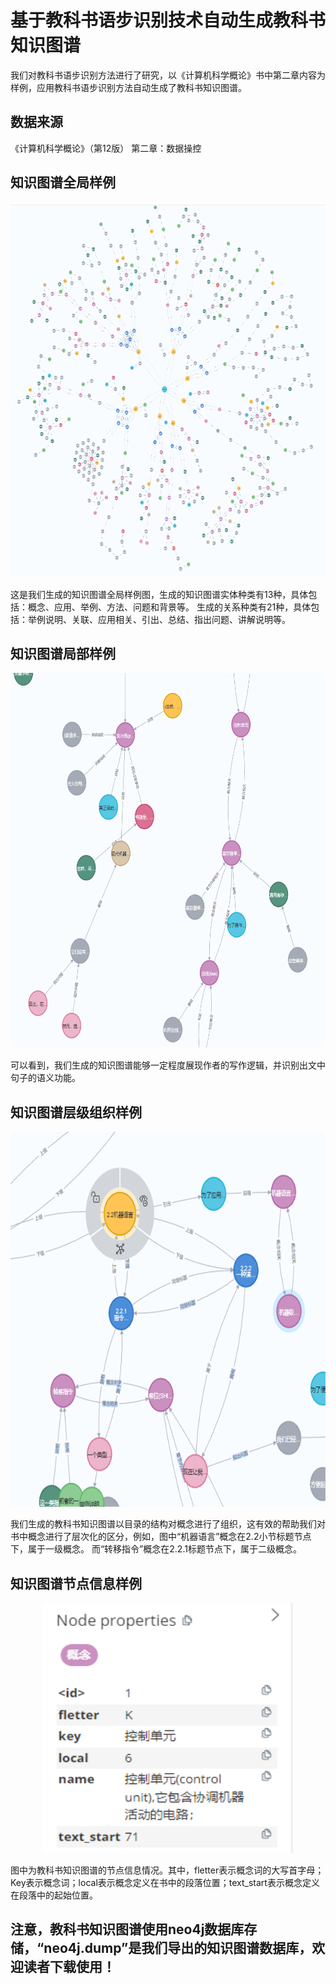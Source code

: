 # 基于教科书语步识别技术自动生成教科书知识图谱
我们对教科书语步识别方法进行了研究，以《计算机科学概论》书中第二章内容为样例，应用教科书语步识别方法自动生成了教科书知识图谱。
## 数据来源
《计算机科学概论》（第12版） 第二章：数据操控
## 知识图谱全局样例
<p align="center">
  <img width="650" height="600" src="/IMG/view.png">
</p >
  这是我们生成的知识图谱全局样例图，生成的知识图谱实体种类有13种，具体包括：概念、应用、举例、方法、问题和背景等。
  生成的关系种类有21种，具体包括：举例说明、关联、应用相关、引出、总结、指出问题、讲解说明等。
  
## 知识图谱局部样例
<p align="center">
  <img width="650" height="600" src="/IMG/part-view.png">
</p >
可以看到，我们生成的知识图谱能够一定程度展现作者的写作逻辑，并识别出文中句子的语义功能。

## 知识图谱层级组织样例
<p align="center">
  <img width="650" height="600" src="/IMG/level-view.png">
</p >
我们生成的教科书知识图谱以目录的结构对概念进行了组织，这有效的帮助我们对书中概念进行了层次化的区分，例如，图中“机器语言”概念在2.2小节标题节点下，属于一级概念。
而“转移指令”概念在2.2.1标题节点下，属于二级概念。

## 知识图谱节点信息样例
<p align="center">
  <img width="400" height="400" src="/IMG/node_information.png">
</p >
图中为教科书知识图谱的节点信息情况。其中，fletter表示概念词的大写首字母；Key表示概念词；local表示概念定义在书中的段落位置；text_start表示概念定义在段落中的起始位置。

## 注意，教科书知识图谱使用neo4j数据库存储，“neo4j.dump”是我们导出的知识图谱数据库，欢迎读者下载使用！

